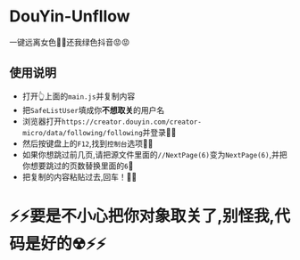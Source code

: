 # DouYin-Unfllow
一键远离女色🤠🤠还我绿色抖音😡😡
## 使用说明
- 打开👆上面的`main.js`并复制内容
- 把`SafeListUser`填成你**不想取关**的用户名
- 浏览器打开`https://creator.douyin.com/creator-micro/data/following/following`并登录🚣‍♂️
- 然后按键盘上的`F12`,找到`控制台`选项👩‍🚀
- 如果你想跳过前几页,请把源文件里面的`//NextPage(6)`变为`NextPage(6)`,并把你想要跳过的页数替换里面的`6`💃
- 把复制的内容粘贴过去,回车！🦸‍♂️

# ⚡⚡要是不小心把你对象取关了,别怪我,代码是好的☢⚡⚡
